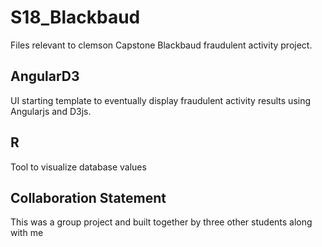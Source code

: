 # S18_Blackbaud

Files relevant to clemson Capstone Blackbaud fraudulent activity project. 

## AngularD3

UI starting template to eventually display fraudulent activity results using Angularjs and D3js.

## R

Tool to visualize database values

## Collaboration Statement
This was a group project and built together by three other students along with me
